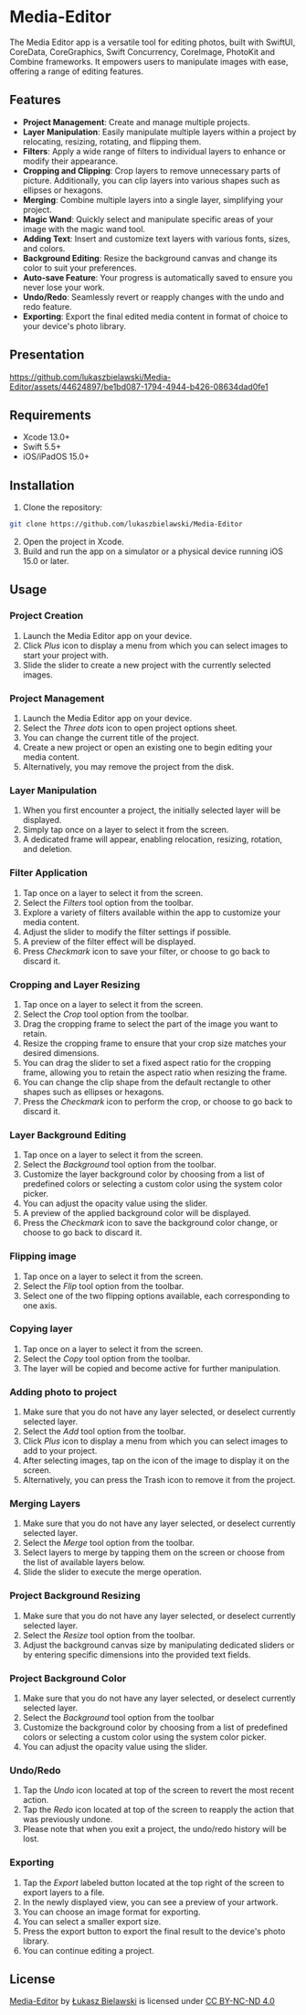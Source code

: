 # Media-Editor





The Media Editor app is a versatile tool for editing photos, built with SwiftUI, CoreData, CoreGraphics, Swift Concurrency, CoreImage, PhotoKit and Combine frameworks. It empowers users to manipulate images with ease, offering a range of editing features.

<h2>Features</h2>

* <b>Project Management</b>: Create and manage multiple projects.
* <b>Layer Manipulation</b>: Easily manipulate multiple layers within a project by relocating, resizing, rotating, and flipping them.
* <b>Filters</b>: Apply a wide range of filters to individual layers to enhance or modify their appearance.
* <b>Cropping and Clipping</b>: Crop layers to remove unnecessary parts of picture. Additionally, you can clip layers into various shapes such as ellipses or hexagons.
* <b>Merging</b>: Combine multiple layers into a single layer, simplifying your project.
* <b>Magic Wand</b>: Quickly select and manipulate specific areas of your image with the magic wand tool.
* <b>Adding Text</b>: Insert and customize text layers with various fonts, sizes, and colors.
* <b>Background Editing</b>: Resize the background canvas and change its color to suit your preferences.
* <b>Auto-save Feature</b>: Your progress is automatically saved to ensure you never lose your work.
* <b>Undo/Redo</b>: Seamlessly revert or reapply changes with the undo and redo feature.
* <b>Exporting</b>: Export the final edited media content in format of choice to your device's photo library.
  
<h2>Presentation</h2>


https://github.com/lukaszbielawski/Media-Editor/assets/44624897/be1bd087-1794-4944-b426-08634dad0fe1



<h2>Requirements</h2>

* Xcode 13.0+
* Swift 5.5+
* iOS/iPadOS 15.0+

<h2>Installation</h2>

1. Clone the repository:

```bash
git clone https://github.com/lukaszbielawski/Media-Editor
```

2. Open the project in Xcode.
3. Build and run the app on a simulator or a physical device running iOS 15.0 or later.

<h2>Usage</h2>

<h3>Project Creation</h3>

1. Launch the Media Editor app on your device.
2. Click <i>Plus</i> icon to display a menu from which you can select images to start your project with.
3. Slide the slider to create a new project with the currently selected images.

<h3>Project Management</h3>

1. Launch the Media Editor app on your device.
2. Select the <i>Three dots</i> icon to open project options sheet.
3. You can change the current title of the project.
4. Create a new project or open an existing one to begin editing your media content.
5. Alternatively, you may remove the project from the disk.

<h3>Layer Manipulation</h3>

1. When you first encounter a project, the initially selected layer will be displayed.
1. Simply tap once on a layer to select it from the screen.
2. A dedicated frame will appear, enabling relocation, resizing, rotation, and deletion.

<h3>Filter Application</h3>

1. Tap once on a layer to select it from the screen.
2. Select the <i>Filters</i> tool option from the toolbar.
3. Explore a variety of filters available within the app to customize your media content.
4. Adjust the slider to modify the filter settings if possible.
5. A preview of the filter effect will be displayed.
6. Press <i>Checkmark</i> icon to save your filter, or choose to go back to discard it.

<h3>Cropping and Layer Resizing</h3>

1. Tap once on a layer to select it from the screen.
2. Select the <i>Crop</i> tool option from the toolbar.
3. Drag the cropping frame to select the part of the image you want to retain.
4. Resize the cropping frame to ensure that your crop size matches your desired dimensions.
5. You can drag the slider to set a fixed aspect ratio for the cropping frame, allowing you to retain the aspect ratio when resizing the frame.
6. You can change the clip shape from the default rectangle to other shapes such as ellipses or hexagons.
7. Press the <i>Checkmark</i> icon to perform the crop, or choose to go back to discard it.

<h3>Layer Background Editing</h3>

1. Tap once on a layer to select it from the screen.
2. Select the <i>Background</i> tool option from the toolbar.
3. Customize the layer background color by choosing from a list of predefined colors or selecting a custom color using the system color picker.
4. You can adjust the opacity value using the slider.
5. A preview of the applied background color will be displayed.
6. Press the <i>Checkmark</i> icon to save the background color change, or choose to go back to discard it.

<h3>Flipping image</h3>

1. Tap once on a layer to select it from the screen.
2. Select the <i>Flip</i> tool option from the toolbar.
3. Select one of the two flipping options available, each corresponding to one axis.

<h3>Copying layer</h3>

1. Tap once on a layer to select it from the screen.
2. Select the <i>Copy</i> tool option from the toolbar.
3. The layer will be copied and become active for further manipulation.

<h3>Adding photo to project</h3>

1. Make sure that you do not have any layer selected, or deselect currently selected layer.
2. Select the <i>Add</i> tool option from the toolbar.
3. Click <i>Plus</i> icon to display a menu from which you can select images to add to your project.
4. After selecting images, tap on the icon of the image to display it on the screen.
5. Alternatively, you can press the </i>Trash</i> icon to remove it from the project.

<h3>Merging Layers</h3>

1. Make sure that you do not have any layer selected, or deselect currently selected layer.
2. Select the <i>Merge</i> tool option from the toolbar.
3. Select layers to merge by tapping them on the screen or choose from the list of available layers below.
4. Slide the slider to execute the merge operation.

<h3>Project Background Resizing</h3>

1. Make sure that you do not have any layer selected, or deselect currently selected layer.
2. Select the <i>Resize</i> tool option from the toolbar.
3. Adjust the background canvas size by manipulating dedicated sliders or by entering specific dimensions into the provided text fields.

<h3>Project Background Color</h3>

1. Make sure that you do not have any layer selected, or deselect currently selected layer.
2. Select the <i>Background</i> tool option from the toolbar
3. Customize the background color by choosing from a list of predefined colors or selecting a custom color using the system color picker.
4. You can adjust the opacity value using the slider.

<h3>Undo/Redo</h3>

1. Tap the <i>Undo</i> icon located at top of the screen to revert the most recent action.
2. Tap the <i>Redo</i> icon located at top of the screen to reapply the action that was previously undone.
3. Please note that when you exit a project, the undo/redo history will be lost.

<h3>Exporting</h3>

1. Tap the <i>Export</i> labeled button located at the top right of the screen to export layers to a file.
2. In the newly displayed view, you can see a preview of your artwork.
3. You can choose an image format for exporting.
4. You can select a smaller export size.
5. Press the export button to export the final result to the device's photo library.
6. You can continue editing a project.

<h2>License</h2>

<p xmlns:cc="http://creativecommons.org/ns#" xmlns:dct="http://purl.org/dc/terms/"><a property="dct:title" rel="cc:attributionURL" href="https://github.com/lukaszbielawski/Media-Editor">Media-Editor</a> by <a rel="cc:attributionURL dct:creator" property="cc:attributionName" href="https://github.com/lukaszbielawski">Łukasz Bielawski</a> is licensed under <a href="http://creativecommons.org/licenses/by-nc-nd/4.0/?ref=chooser-v1" target="_blank" rel="license noopener noreferrer" style="display:inline-block;">CC BY-NC-ND 4.0</a></p>
